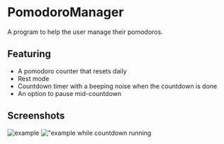 # PomodoroManager
A program to help the user manage their pomodoros.
## Featuring
* A pomodoro counter that resets daily
* Rest mode
* Countdown timer with a beeping noise when the countdown is done
* An option to pause mid-countdown

## Screenshots
![example](https://image.ibb.co/fqeLzJ/example.jpg)
!["example while countdown running](https://image.ibb.co/bDq4Ry/example1.jpg)